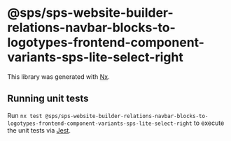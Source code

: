 # @sps/sps-website-builder-relations-navbar-blocks-to-logotypes-frontend-component-variants-sps-lite-select-right

This library was generated with [Nx](https://nx.dev).

## Running unit tests

Run `nx test @sps/sps-website-builder-relations-navbar-blocks-to-logotypes-frontend-component-variants-sps-lite-select-right` to execute the unit tests via [Jest](https://jestjs.io).
